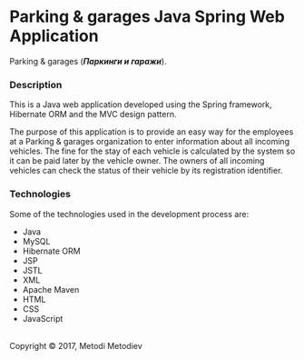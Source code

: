 # Parking & garages Java Spring Web Application

Parking & garages (**_Паркинги и гаражи_**).

### Description

This is a Java web application developed using the Spring framework, Hibernate ORM and the MVC design pattern.

The purpose of this application is to provide an easy way for the employees at a Parking & garages organization to enter information about all incoming vehicles. The fine for the stay of each vehicle is calculated by the system so it can be paid later by the vehicle owner. The owners of all incoming vehicles can check the status of their vehicle by its registration identifier.

### Technologies

Some of the technologies used in the development process are:
- Java
- MySQL
- Hibernate ORM
- JSP
- JSTL
- XML
- Apache Maven
- HTML
- CSS
- JavaScript

<br />
Copyright © 2017, Metodi Metodiev
